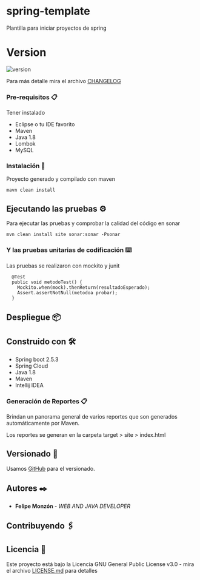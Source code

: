 # spring-template
Plantilla para iniciar proyectos de spring

# Version
![version](https://img.shields.io/badge/version-1.0.0-blue.svg)

Para más detalle mira el archivo [CHANGELOG](CHANGELOG)

### Pre-requisitos 📋
Tener instalado
* Eclipse o tu IDE favorito
* Maven
* Java 1.8
* Lombok
* MySQL

### Instalación 🔧

Proyecto generado y compilado con maven

```
mavn clean install
```

## Ejecutando las pruebas ⚙

Para ejecutar las pruebas y comprobar la calidad del código en sonar

```
mvn clean install site sonar:sonar -Psonar
```

### Y las pruebas unitarias de codificación ⌨️

Las pruebas se realizaron con mockito y junit

```
  @Test
  public void metodoTest() {
    Mockito.when(mock).thenReturn(resultadoEsperado);
    Assert.assertNotNull(metodoa probar);
  }
```

## Despliegue 📦

## Construido con 🛠️

* Spring boot 2.5.3
* Spring Cloud
* Java 1.8
* Maven
* Intellij IDEA

### Generación de Reportes 📋
Brindan un panorama general de varios reportes que son generados automáticamente por Maven.


Los reportes se generan en la carpeta target > site > index.html

## Versionado 📌

Usamos [GitHub](https://github.com/felipemonzon/spring-template) para el versionado.

## Autores ✒️

* **Felipe Monzón** - *WEB AND JAVA DEVELOPER*

## Contribuyendo 🖇


## Licencia 📄

Este proyecto está bajo la Licencia GNU General Public License v3.0 - mira el archivo [LICENSE.md](LICENSE) para detalles